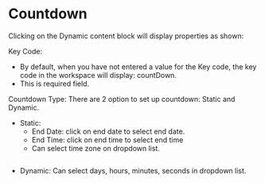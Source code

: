 # Countdown

Clicking on the Dynamic content block will display properties as shown:

Key Code:&#x20;

* By default, when you have not entered a value for the Key code, the key code in the workspace will display: countDown. &#x20;
* This is required field.

Countdown Type: There are 2 option to set up countdown: Static and Dynamic.

* Static:
  * End Date: click on end date to select end date.
  * End Time: click on end time to select end time
  * Can select time zone on dropdown list.

<figure><img src="https://lh7-rt.googleusercontent.com/docsz/AD_4nXdGV9pAiKIiIv9lMoSScWH88DUiBRnhZja2gJvT8TLnKC75REqe41xsO3FZtZW7gqXpGzUTe2La79pd5O_SanfDKuejXcLDRDjn2bbup8RirtR4aA-g4RSFQ8yjUJcpgM198XN00ZI9vbYqVlcg1hEdn7s?key=McWN_Lv9ZK-QuQzVrY3nVw" alt=""><figcaption></figcaption></figure>

* Dynamic: Can select days, hours, minutes, seconds in dropdown list.

<figure><img src="https://lh7-rt.googleusercontent.com/docsz/AD_4nXdnYiemmMaMj4kIp0tpIjjxbaUm61cBu2Zm9A2vK9w2Vr2eb5czfr2QSNQY-Ku3lEgte7YTNx711MDUfS81o5jGIzHxlplYPf9CdmLbcl_WK7Ga3GQ9Rb6zJ0IOvLZc8n4OzMy0ux64EHYGh0ql3NMxTGiR?key=McWN_Lv9ZK-QuQzVrY3nVw" alt=""><figcaption></figcaption></figure>
